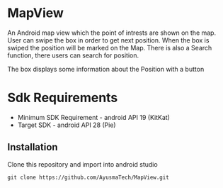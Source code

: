 # MapView

An Android map view which the point of intrests are shown on the map. User can swipe the box in order to get next position. 
When the box is swiped the position will be marked on the Map. There is also a Search function, there users can search for position.

The box displays some information about the Position with a button

# Sdk Requirements
 * Minimum SDK Requirement - android API 19 (KitKat)
 * Target SDK - android API 28 (Pie)


## Installation
Clone this repository and import into android studio

`git clone https://github.com/AyusmaTech/MapView.git`


